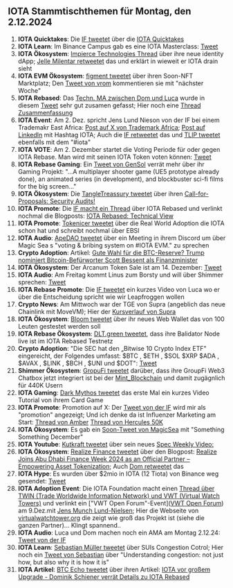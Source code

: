 ## IOTA Stammtischthemen für Montag, den 2.12.2024

1. **IOTA Quicktakes**: Die [IF tweetet](https://x.com/iota/status/1861005304810332484) über die [IOTA Quicktakes](https://x.com/iota/status/1861005304810332484)
2. **IOTA Learn**: Im Binance Campus gab es eine IOTA Masterclass: [Tweet](https://x.com/luckybb88/status/1861253511755039068)
3. **IOTA Ökosystem**: [Impierce Technologies Thread](https://x.com/ImpierceTech/status/1861063216723374342) über ihre neue identity dApp; [Jelle Milentar retweetet](https://x.com/JelleFm/status/1861101541953814644) das und erklärt in wieweit er IOTA drain sieht
4. **IOTA EVM Ökosystem**: [figment tweetet](https://x.com/figment_nfts/status/1861104218725036338) über ihren Soon-NFT Marktplatz; Den [Tweet von vrom](https://x.com/Vrom14286662/status/1862140828333842650) kommentieren sie mit "nächster Woche"
5. **IOTA Rebased**: Das [Techn. MA zwischen Dom und Luca](https://www.youtube.com/live/bbcM0pL4RTU) wurde in diesem [Tweet](https://x.com/karlaxelm/status/1861104988488974687) sehr gut zusamen gefasst; Hier noch eine [Thread Zusammenfassung](https://x.com/hashtag_flesh/status/1861173566810530298)
6. **IOTA Event**: Am 2. Dez. spricht Jens Lund Nieson von der IF bei einem Trademakr East Africa: [Post auf X von Trademark Africa](https://x.com/TradeMarkAfrica/status/1860993395151282619); [Post auf LinkedIn](https://www.linkedin.com/feed/update/urn:li:activity:7266746346731130880/?actorCompanyId=1117890) mit Hashtag IOTA; Auch die [IF retweetet](https://x.com/iota/status/1861340513044934802) das und [TLIP tweetet](https://x.com/TLIP_io/status/1861790463843287362) ebenfalls mit dem "#iota"
7. **IOTA VOTE**: Am 2. Dezember startet die Voting Periode für oder gegen IOTA Rebase. Man wird mit seinen IOTA Token voten können: [Tweet](https://x.com/iota/status/1861047234512519594)
8. **IOTA Rebase Gaming**: Ein [Tweet von GenSol](https://x.com/GenSol_io/status/1861293012745363852) verrät mehr über ihr Gaming Projekt: "...A multiplayer shooter game (UE5 prototype already done), an animated series (in development), and blockbuster sci-fi films for the big screen..."
9. **IOTA Ökosystem**: Die [TangleTreassury tweetet](https://x.com/TangleTreasury/status/1861289635906789481) über ihren [Call-for-Proposals: Security Audits!](https://medium.com/@tangletreasury_87751/call-for-proposals-security-audits-28ee74a315b0)
10. **IOTA Promote**: Die [IF macht ein Thread](https://x.com/iota/status/1861439778232656040) über IOTA Rebased und verlinkt nochmal die Blogposts: [IOTA Rebased: Technical View](https://blog.iota.org/iota-rebased-technical-view/)
11. **IOTA Promote**: [Tokenicer tweetet](https://x.com/Tokenicer/status/1861687014547947630) über die Real World Adoption die IOTA schon hat und schreibt nochmal über EBSI
12. **IOTA Audio**: [ApeDAO tweetet](https://x.com/0xApeDAO/status/1861670535324635409) über ein Meeting in ihrem Discord um über Magic Sea s "voting & bribing system on #IOTA EVM." zu sprechen
13. **Crypto Adoption**: Artikel: [Gute Wahl für die BTC-Reserve? Trump nominiert Bitcoin-Befürworter Scott Bessent als Finanzminister](https://www.blocktrainer.de/blog/trump-nominiert-bitcoin-befuerworter-scott-bessent-als-finanzminister)
14. **IOTA Ökosystem**: Der Arcanum Token Sale ist am 14. Dezember: [Tweet](https://x.com/DarkMythosIOTA/status/1861411158164385806)
15. **IOTA Audio**: Am Freitag kommt Linus zum Borsty und will über Shimmer sprechen: [Tweet](https://x.com/tangle_talk/status/1861418308571943286)
16. **IOTA Rebase Promote**: Die [IF tweetet](https://x.com/iota/status/1861742404870537602) ein kurzes Video von Luca wo er über die Entscheidung spricht wie wir Leapfroggen wollen
17. **Crypto News**: Am Mittwoch war der TGE von Supra (angeblich das neue Chainlink mit MoveVM); Hier der [Kursverlauf von Supra](https://coinmarketcap.com/de/currencies/supra/)
18. **IOTA Ökosystem**: [Bloom tweetet](https://x.com/bloomwalletio/status/1861780850930511961) über ihr neues Web Wallet das von 100 Leuten gestestet werden soll
19. **IOTA Rebase Ökosystem**: [DLT.green tweetet](https://x.com/dlt_green/status/1861852329198133438), dass ihre Balidator Node live ist im IOTA Rebased Testnetz
20. **Crypto Adoption**: "Die SEC hat den „Bitwise 10 Crypto Index ETF" eingereicht, der Folgendes umfasst: $BTC , $ETH , $SOL $XRP $ADA , $AVAX , $LINK , $BCH , $UNI und $DOT": [Tweet](https://x.com/Cointelegraph/status/1861875997504840159)
21. **Shimmer Ökosystem**: [GropuFi tweetet](https://x.com/groupfi_ai/status/1861009795198922861) darüber, dass ihre GroupFi Web3 Chatbox jetzt integriert ist bei der [Mint_Blockchain](https://x.com/Mint_Blockchain) und damit zugägnlich für 440K Usern
22. **IOTA Gaming**: [Dark Mythos tweetet](https://x.com/DarkMythosIOTA/status/1862045828065694037) das erste Mal ein kurzes Video Tutorial von ihrem Card Game
23. **IOTA Promote**: Promotion auf X: Der [Tweet von der IF]() wird mir als "promotion" angezeigt; Und ich denke da ist Influenzer Marketing am Start: [Thread von Amber](https://x.com/0xAmberCT/status/1862044271031038147) [Thread von Hercules 50K](https://x.com/Hercules_Defi/status/1861807409624477823)
24. **IOTA Ökosystem**: Es gab ein [Soon-Tweet von MagicSea](https://x.com/MagicSeaDEX/status/1862056240467046660) mit "Something Something December"
25. **IOTA Youtube**: [Kutkraft tweetet](https://x.com/kutkraft/status/1862076263453847651) über sein neues [Spec Weekly Video: ](https://youtu.be/CT37UoO2Vlg)
26. **IOTA Ökosystem**: [Realize Finance tweetet](https://x.com/realizefinance/status/1862119777356964344) über den Blogpost: [Realize Joins Abu Dhabi Finance Week 2024 as an Official Partner – Empowering Asset Tokenization](https://blog.realizeassets.com/realize-joins-abu-dhabi-finance-week-2024-as-an-official-partner-empowering-asset-tokenization/); Auch [Dom retweetet](https://x.com/DomSchiener/status/1862127073571082429) das
27. **IOTA Hype**: Es wurden über $2mio in IOTA (12 Tiota) von Binance weg gesendet: [Tweet](https://x.com/tanglelytics/status/1862052677749752275)
28. **IOTA Adoption Event**: Die IOTA Foundation macht einen [Thread über TWIN (Trade Worldwide Information Network) und VWT (Virtual Watch Towers)](https://x.com/iota/status/1862115485908656165) und verlinkt ein ["VWT Open Forum"-Event]([VWT Open Forum](https://www.linkedin.com/events/vwtopenforum7263476568771977217/)) am 9.Dez.mit [Jens Munch Lund-Nielsen](https://www.linkedin.com/in/jens-munch-lund-nielsen/); Hier die Webseite von [virtualwatchtower.org](https://virtualwatchtower.org/) die zeigt wie groß das Projekt ist (siehe die ganzen Partner)... Klingt spannend..
29. **IOTA Audio**: Luca und Dom machen noch ein AMA am Montag 2.12.24: [Tweet von der IF](https://x.com/iota/status/1862134362243817711)
30. **IOTA Learn**: [Sebastian Müller tweetet](https://x.com/NaitsabesMue/status/1862141159830700384) über SUIs Congestion Cotrol; Hier noch ein [Tweet von Sebastian](https://x.com/NaitsabesMue/status/1861768830604697923) über "Understanding congestion: not just how, but also why it is how it is"
31. **IOTA Artikel**: [BTC Echo tweetet](https://x.com/btcecho/status/1862182169029837156) über ihren Artikel: [IOTA vor großem Upgrade - Dominik Schiener verrät Details zu IOTA Rebased](https://www.btc-echo.de/news/iota-vor-grossem-upgrade-dominik-schiener-verraet-details-196456/)

